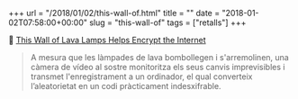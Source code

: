 +++
url = "/2018/01/02/this-wall-of.html"
title = ""
date = "2018-01-02T07:58:00+00:00"
slug = "this-wall-of"
tags = ["retalls"]
+++

📎 [This Wall of Lava Lamps Helps Encrypt the Internet](https://www.atlasobscura.com/places/encryption-lava-lamps)

> A mesura que les làmpades de lava bombollegen i s'arremolinen, una càmera de vídeo al sostre monitoritza els seus canvis imprevisibles i transmet l'enregistrament a un ordinador, el qual converteix l’aleatorietat en un codi pràcticament indesxifrable.